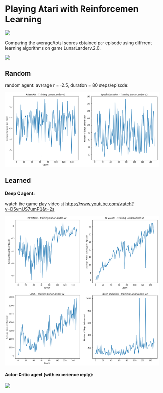 # Playing Atari with Reinforcemen Learning

<img src=https://raw.githubusercontent.com/celisun/2017-18Playing_Atari_with_Reinforcement_Learning/master/rLunarLanderv.2.0.png width="450">

Comparing the average/total scores obtained per episode using different learning algorithms on game LunarLanderv.2.0.

<img src=https://raw.githubusercontent.com/celisun/2017-18Playing_Atari_with_Reinforcement_Learning/master/results_table.png width="450">






## Random 
random agent: average r = -2.5, duration = 80 steps/episode:

<img src="https://raw.githubusercontent.com/celisun/2017-18Playing_Atari_with_DeepQLearning/master/results-random.png" width="550">

## Learned
#### Deep Q agent:

watch the game play video at https://www.youtube.com/watch?v=D5ymUS7umPQ&t=2s

<img src="https://raw.githubusercontent.com/celisun/2017-18Playing_Atari_with_DeepQLearning/master/results-Q.png" width="550">

#### Actor-Critic agent (with experience reply):

<img src=https://raw.githubusercontent.com/celisun/2017-18Playing_Atari_with_Reinforcement_Learning/master/results-AC-replay.png width="550">
